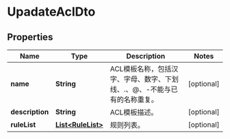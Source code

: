 
# UpadateAclDto

## Properties
Name | Type | Description | Notes
------------ | ------------- | ------------- | -------------
**name** | **String** | ACL模板名称，包括汉字、字母、数字、下划线、.、@、-不能与已有的名称重复。 |  [optional]
**description** | **String** | ACL模板描述。 |  [optional]
**ruleList** | [**List&lt;RuleList&gt;**](RuleList.md) | 规则列表。 |  [optional]



